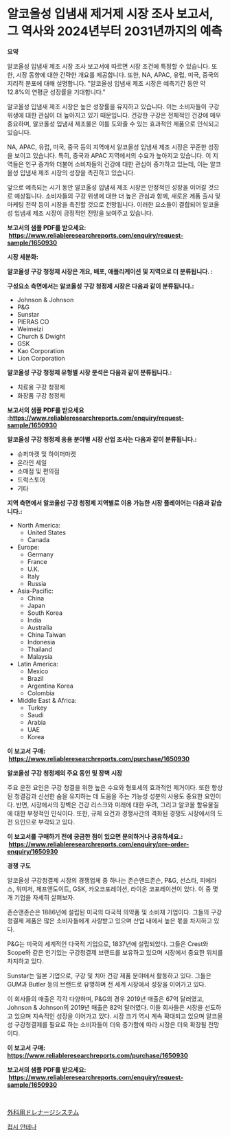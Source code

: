 <p><h1>알코올성 입냄새 제거제 시장 조사 보고서, 그 역사와 2024년부터 2031년까지의 예측</h1></p><p><strong>요약</strong></p>
<p><p>알코올성 입냄새 제조 시장 조사 보고서에 따르면 시장 조건에 특정할 수 있습니다. 또한, 시장 동향에 대한 간략한 개요를 제공합니다. 또한, NA, APAC, 유럽, 미국, 중국의 지리적 분포에 대해 설명합니다. "알코올성 입냄새 제조 시장은 예측기간 동안 약 12.8%의 연평균 성장률을 기대합니다."</p><p>알코올성 입냄새 제조 시장은 높은 성장률을 유지하고 있습니다. 이는 소비자들이 구강 위생에 대한 관심이 더 높아지고 있기 때문입니다. 건강한 구강은 전체적인 건강에 매우 중요하며, 알코올성 입냄새 제조물은 이를 도와줄 수 있는 효과적인 제품으로 인식되고 있습니다.</p><p>NA, APAC, 유럽, 미국, 중국 등의 지역에서 알코올성 입냄새 제조 시장은 꾸준한 성장을 보이고 있습니다. 특히, 중국과 APAC 지역에서의 수요가 높아지고 있습니다. 이 지역들은 인구 증가와 더불어 소비자들의 건강에 대한 관심이 증가하고 있는데, 이는 알코올성 입냄새 제조 시장의 성장을 촉진하고 있습니다.</p><p>앞으로 예측되는 시기 동안 알코올성 입냄새 제조 시장은 안정적인 성장을 이어갈 것으로 예상됩니다. 소비자들의 구강 위생에 대한 더 높은 관심과 함께, 새로운 제품 출시 및 마케팅 전략 등이 시장을 촉진할 것으로 전망됩니다. 이러한 요소들이 결합되어 알코올성 입냄새 제조 시장이 긍정적인 전망을 보여주고 있습니다.</p></p>
<p><strong>보고서의 샘플 PDF를 받으세요: &nbsp;<a href="https://www.reliableresearchreports.com/enquiry/request-sample/1650930">https://www.reliableresearchreports.com/enquiry/request-sample/1650930</a></strong></p>
<p><strong>시장 세분화:</strong></p>
<p><strong> 알코올성 구강 청정제 시장은 개요, 배포, 애플리케이션 및 지역으로 더 분류됩니다. :</strong></p>
<p><strong>구성요소 측면에서는 알코올성 구강 청정제 시장은 다음과 같이 분류됩니다.:</strong></p>
<p><ul><li>Johnson & Johnson</li><li>P&G</li><li>Sunstar</li><li>PIERAS CO</li><li>Weimeizi</li><li>Church & Dwight</li><li>GSK</li><li>Kao Corporation</li><li>Lion Corporation</li></ul></p>
<p><strong> 알코올성 구강 청정제 유형별 시장 분석은 다음과 같이 분류됩니다.:</strong></p>
<p><ul><li>치료용 구강 청정제</li><li>화장품 구강 청정제</li></ul></p>
<p><strong>보고서의 샘플 PDF를 받으세요 :<a href="https://www.reliableresearchreports.com/enquiry/request-sample/1650930">https://www.reliableresearchreports.com/enquiry/request-sample/1650930</a></strong></p>
<p><strong> 알코올성 구강 청정제 응용 분야별 시장 산업 조사는 다음과 같이 분류됩니다.:</strong></p>
<p><ul><li>슈퍼마켓 및 하이퍼마켓</li><li>온라인 세일</li><li>소매점 및 편의점</li><li>드럭스토어</li><li>기타</li></ul></p>
<p><strong>지역 측면에서 알코올성 구강 청정제 지역별로 이용 가능한 시장 플레이어는 다음과 같습니다.:</strong></p>
<p><ul>
    <li>
        North America:
        <ul>
            <li>United States</li>
            <li>Canada</li>
        </ul>
    </li>
    <li>
        Europe:
        <ul>
            <li>Germany</li>
            <li>France</li>
            <li>U.K.</li>
            <li>Italy</li>
            <li>Russia</li>
        </ul>
    </li>
    <li>
        Asia-Pacific:
        <ul>
            <li>China</li>
            <li>Japan</li>
            <li>South Korea</li>
            <li>India</li>
            <li>Australia</li>
            <li>China Taiwan</li>
            <li>Indonesia</li>
            <li>Thailand</li>
            <li>Malaysia</li>
        </ul>
    </li>
    <li>
        Latin America:
        <ul>
            <li>Mexico</li>
            <li>Brazil</li>
            <li>Argentina Korea</li>
            <li>Colombia</li>
        </ul>
    </li>
    <li>
        Middle East & Africa:
        <ul>
            <li>Turkey</li>
            <li>Saudi</li>
            <li>Arabia</li>
            <li>UAE</li>
            <li>Korea</li>
        </ul>
    </li>
    </ul></p>
<p><strong>이 보고서 구매: &nbsp;<a href="https://www.reliableresearchreports.com/purchase/1650930">https://www.reliableresearchreports.com/purchase/1650930</a></strong></p>
<p><strong>알코올성 구강 청정제의 주요 동인 및 장벽 시장</strong></p>
<p><p>주요 운전 요인은 구강 청결을 위한 높은 수요와 형포세의 효과적인 제거이다. 또한 향상된 청결감과 신선한 숨을 유지하는 데 도움을 주는 기능성 성분의 사용도 중요한 요인이다. 반면, 시장에서의 장벽은 건강 리스크와 미래에 대한 우려, 그리고 알코올 함유물질에 대한 부정적인 인식이다. 또한, 규제 요건과 경쟁사간의 격화된 경쟁도 시장에서의 도전 요인으로 부각되고 있다.</p></p>
<p><strong>이 보고서를 구매하기 전에 궁금한 점이 있으면 문의하거나 공유하세요.: &nbsp;<a href="https://www.reliableresearchreports.com/enquiry/pre-order-enquiry/1650930">https://www.reliableresearchreports.com/enquiry/pre-order-enquiry/1650930</a></strong></p>
<p><strong>경쟁 구도</strong></p>
<p><p>알코올성 구강청결제 시장의 경쟁업체 중 하나는 존슨앤드존슨, P&G, 선스타, 피에라스, 위미저, 체프앤도이트, GSK, 카오코포레이션, 라이온 코포레이션이 있다. 이 중 몇 개 기업을 자세히 살펴보자.</p><p>존슨앤존슨은 1886년에 설립된 미국의 다국적 의약품 및 소비재 기업이다. 그들의 구강청결제 제품은 많은 소비자들에게 사랑받고 있으며 산업 내에서 높은 몫을 차지하고 있다.</p><p>P&G는 미국의 세계적인 다국적 기업으로, 1837년에 설립되었다. 그들은 Crest와 Scope와 같은 인기있는 구강청결제 브랜드를 보유하고 있으며 시장에서 중요한 위치를 차지하고 있다.</p><p>Sunstar는 일본 기업으로, 구강 및 치아 건강 제품 분야에서 활동하고 있다. 그들은 GUM과 Butler 등의 브랜드로 유명하며 전 세계 시장에서 성장을 이어가고 있다.</p><p>이 회사들의 매출은 각각 다양하며, P&G의 경우 2019년 매출은 67억 달러였고, Johnson & Johnson의 2019년 매출은 82억 달러였다. 이들 회사들은 시장을 선도하고 있으며 지속적인 성장을 이어가고 있다. 시장 크기 역시 계속 확대되고 있으며 알코올성 구강청결제를 필요로 하는 소비자들이 더욱 증가함에 따라 시장은 더욱 확장될 전망이다.</p></p>
<p><strong>이 보고서 구매: &nbsp; <a href="https://www.reliableresearchreports.com/purchase/1650930">https://www.reliableresearchreports.com/purchase/1650930</a></strong></p>
<p><strong>보고서의 샘플 PDF를 받으세요: &nbsp;<a href="https://www.reliableresearchreports.com/enquiry/request-sample/1650930">https://www.reliableresearchreports.com/enquiry/request-sample/1650930</a></strong><strong></strong></p>
<p>&nbsp;</p>
<p><p><a href="https://github.com/oqoeusbvpadwjs08/Market-Research-Report-List-1/blob/main/653271411279.md">外科用ドレナージシステム</a></p><p><a href="https://github.com/sougarounis/Market-Research-Report-List-3/blob/main/772997210219.md">접시 안테나</a></p></p>